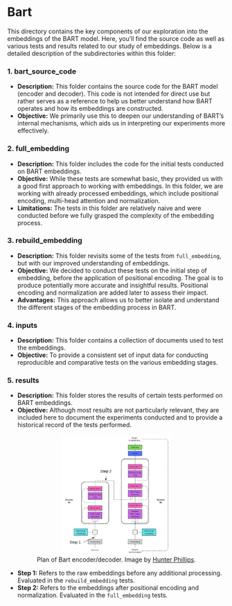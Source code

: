 # Bart

This directory contains the key components of our exploration into the embeddings of the BART model. Here, you’ll find the source code as well as various tests and results related to our study of embeddings. Below is a detailed description of the subdirectories within this folder:

### 1. bart_source_code

+ **Description:** This folder contains the source code for the BART model (encoder and decoder). This code is not intended for direct use but rather serves as a reference to help us better understand how BART operates and how its embeddings are constructed.
+ **Objective:** We primarily use this to deepen our understanding of BART’s internal mechanisms, which aids us in interpreting our experiments more effectively.

### 2. full_embedding

+ **Description:** This folder includes the code for the initial tests conducted on BART embeddings.
+ **Objective:** While these tests are somewhat basic, they provided us with a good first approach to working with embeddings. In this folder, we are working with already processed embeddings, which include positional encoding, multi-head attention and normalization.
+ **Limitations:** The tests in this folder are relatively naive and were conducted before we fully grasped the complexity of the embedding process.

### 3. rebuild_embedding

+ **Description:** This folder revisits some of the tests from `full_embedding`, but with our improved understanding of embeddings.
+ **Objective:** We decided to conduct these tests on the initial step of embedding, before the application of positional encoding. The goal is to produce potentially more accurate and insightful results. Positional encoding and normalization are added later to assess their impact.
+ **Advantages:** This approach allows us to better isolate and understand the different stages of the embedding process in BART.

### 4. inputs

+ **Description:** This folder contains a collection of documents used to test the embeddings.
+ **Objective:** To provide a consistent set of input data for conducting reproducible and comparative tests on the various embedding stages.

### 5. results

+ **Description:** This folder stores the results of certain tests performed on BART embeddings.
+ **Objective:** Although most results are not particularly relevant, they are included here to document the experiments conducted and to provide a historical record of the tests performed.

<p align="center">
  <img src="../Images/Encoder_plan.png" alt="Encoder_plan" style="width: 50%;"/>
  <br>
  <span style="display: block; text-align: center;">
    Plan of Bart encoder/decoder. Image by <a href="https://medium.com/@hunter-j-phillips/overview-the-implemented-transformer-eafd87fe9589" target="_blank">Hunter Phillips</a>.
  </span>

</p>

+ **Step 1:** Refers to the raw embeddings before any additional processing. Evaluated in the `rebuild_embedding` tests.
+ **Step 2:** Refers to the embeddings after positional encoding and normalization. Evaluated in the `full_embedding` tests.
